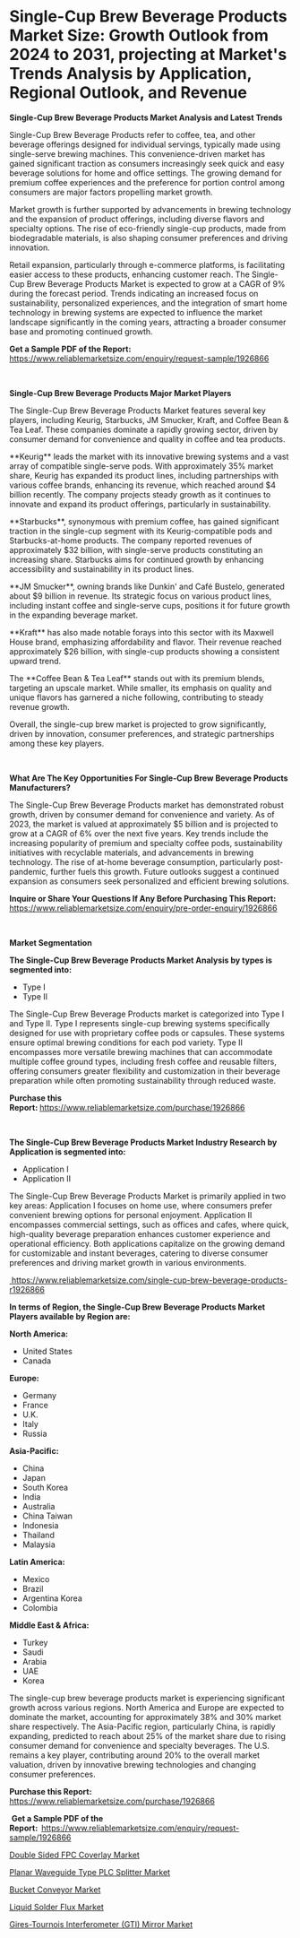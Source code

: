 <p><h1>Single-Cup Brew Beverage Products Market Size: Growth Outlook from 2024 to 2031, projecting at Market's Trends Analysis by Application, Regional Outlook, and Revenue</h1></p><p><strong>Single-Cup Brew Beverage Products Market Analysis and Latest Trends</strong></p>
<p><p>Single-Cup Brew Beverage Products refer to coffee, tea, and other beverage offerings designed for individual servings, typically made using single-serve brewing machines. This convenience-driven market has gained significant traction as consumers increasingly seek quick and easy beverage solutions for home and office settings. The growing demand for premium coffee experiences and the preference for portion control among consumers are major factors propelling market growth.</p><p>Market growth is further supported by advancements in brewing technology and the expansion of product offerings, including diverse flavors and specialty options. The rise of eco-friendly single-cup products, made from biodegradable materials, is also shaping consumer preferences and driving innovation.</p><p>Retail expansion, particularly through e-commerce platforms, is facilitating easier access to these products, enhancing customer reach. The Single-Cup Brew Beverage Products Market is expected to grow at a CAGR of 9% during the forecast period. Trends indicating an increased focus on sustainability, personalized experiences, and the integration of smart home technology in brewing systems are expected to influence the market landscape significantly in the coming years, attracting a broader consumer base and promoting continued growth.</p></p>
<p><strong>Get a Sample PDF of the Report:&nbsp;</strong> <a href="https://www.reliablemarketsize.com/enquiry/request-sample/1926866?utm_campaign=1592&utm_medium=2&utm_source=Github&utm_content=ia&utm_term=25102024&utm_id=single-cup-brew-beverage-products">https://www.reliablemarketsize.com/enquiry/request-sample/1926866</a></p>
<p>&nbsp;</p>
<p><strong>Single-Cup Brew Beverage Products Major Market Players</strong></p>
<p><p>The Single-Cup Brew Beverage Products Market features several key players, including Keurig, Starbucks, JM Smucker, Kraft, and Coffee Bean & Tea Leaf. These companies dominate a rapidly growing sector, driven by consumer demand for convenience and quality in coffee and tea products.</p><p>**Keurig** leads the market with its innovative brewing systems and a vast array of compatible single-serve pods. With approximately 35% market share, Keurig has expanded its product lines, including partnerships with various coffee brands, enhancing its revenue, which reached around $4 billion recently. The company projects steady growth as it continues to innovate and expand its product offerings, particularly in sustainability.</p><p>**Starbucks**, synonymous with premium coffee, has gained significant traction in the single-cup segment with its Keurig-compatible pods and Starbucks-at-home products. The company reported revenues of approximately $32 billion, with single-serve products constituting an increasing share. Starbucks aims for continued growth by enhancing accessibility and sustainability in its product lines.</p><p>**JM Smucker**, owning brands like Dunkin' and Café Bustelo, generated about $9 billion in revenue. Its strategic focus on various product lines, including instant coffee and single-serve cups, positions it for future growth in the expanding beverage market.</p><p>**Kraft** has also made notable forays into this sector with its Maxwell House brand, emphasizing affordability and flavor. Their revenue reached approximately $26 billion, with single-cup products showing a consistent upward trend.</p><p>The **Coffee Bean & Tea Leaf** stands out with its premium blends, targeting an upscale market. While smaller, its emphasis on quality and unique flavors has garnered a niche following, contributing to steady revenue growth.</p><p>Overall, the single-cup brew market is projected to grow significantly, driven by innovation, consumer preferences, and strategic partnerships among these key players.</p></p>
<p>&nbsp;</p>
<p><strong>What Are The Key Opportunities For Single-Cup Brew Beverage Products Manufacturers?</strong></p>
<p><p>The Single-Cup Brew Beverage Products market has demonstrated robust growth, driven by consumer demand for convenience and variety. As of 2023, the market is valued at approximately $5 billion and is projected to grow at a CAGR of 6% over the next five years. Key trends include the increasing popularity of premium and specialty coffee pods, sustainability initiatives with recyclable materials, and advancements in brewing technology. The rise of at-home beverage consumption, particularly post-pandemic, further fuels this growth. Future outlooks suggest a continued expansion as consumers seek personalized and efficient brewing solutions.</p></p>
<p><strong>Inquire or Share Your Questions If Any Before Purchasing This Report:</strong> <a href="https://www.reliablemarketsize.com/enquiry/pre-order-enquiry/1926866?utm_campaign=1592&utm_medium=2&utm_source=Github&utm_content=ia&utm_term=25102024&utm_id=single-cup-brew-beverage-products">https://www.reliablemarketsize.com/enquiry/pre-order-enquiry/1926866</a></p>
<p>&nbsp;</p>
<p><strong>Market Segmentation</strong></p>
<p><strong>The Single-Cup Brew Beverage Products Market Analysis by types is segmented into:</strong></p>
<p><ul><li>Type I</li><li>Type II</li></ul></p>
<p><p>The Single-Cup Brew Beverage Products market is categorized into Type I and Type II. Type I represents single-cup brewing systems specifically designed for use with proprietary coffee pods or capsules. These systems ensure optimal brewing conditions for each pod variety. Type II encompasses more versatile brewing machines that can accommodate multiple coffee ground types, including fresh coffee and reusable filters, offering consumers greater flexibility and customization in their beverage preparation while often promoting sustainability through reduced waste.</p></p>
<p><strong>Purchase this Report:&nbsp;</strong><a href="https://www.reliablemarketsize.com/purchase/1926866?utm_campaign=1592&utm_medium=2&utm_source=Github&utm_content=ia&utm_term=25102024&utm_id=single-cup-brew-beverage-products">https://www.reliablemarketsize.com/purchase/1926866</a></p>
<p>&nbsp;</p>
<p><strong>The Single-Cup Brew Beverage Products Market Industry Research by Application is segmented into:</strong></p>
<p><ul><li>Application I</li><li>Application II</li></ul></p>
<p><p>The Single-Cup Brew Beverage Products Market is primarily applied in two key areas: Application I focuses on home use, where consumers prefer convenient brewing options for personal enjoyment. Application II encompasses commercial settings, such as offices and cafes, where quick, high-quality beverage preparation enhances customer experience and operational efficiency. Both applications capitalize on the growing demand for customizable and instant beverages, catering to diverse consumer preferences and driving market growth in various environments.</p></p>
<p><a href="https://www.reliablemarketsize.com/single-cup-brew-beverage-products-r1926866?utm_campaign=1592&utm_medium=2&utm_source=Github&utm_content=ia&utm_term=25102024&utm_id=single-cup-brew-beverage-products">&nbsp;https://www.reliablemarketsize.com/single-cup-brew-beverage-products-r1926866</a></p>
<p><strong>In terms of Region, the Single-Cup Brew Beverage Products Market Players available by Region are:</strong></p>
<p>
    <p> <strong> North America: </strong>
        <ul>
            <li>United States</li>
            <li>Canada</li>
        </ul>
        </p> 
    <p> <strong> Europe: </strong>
        <ul>
            <li>Germany</li>
            <li>France</li>
            <li>U.K.</li>
            <li>Italy</li>
            <li>Russia</li>
        </ul>
        </p> 
    <p> <strong> Asia-Pacific: </strong>
        <ul>
            <li>China</li>
            <li>Japan</li>
            <li>South Korea</li>
            <li>India</li>
            <li>Australia</li>
            <li>China Taiwan</li>
            <li>Indonesia</li>
            <li>Thailand</li>
            <li>Malaysia</li>
        </ul>
        </p> 
    <p> <strong> Latin America: </strong>
        <ul>
            <li>Mexico</li>
            <li>Brazil</li>
            <li>Argentina Korea</li>
            <li>Colombia</li>
        </ul>
        </p> 
    <p> <strong> Middle East & Africa: </strong>
        <ul>
            <li>Turkey</li>
            <li>Saudi</li>
            <li>Arabia</li>
            <li>UAE</li>
            <li>Korea</li>
        </ul>
    </p>
    </p>
<p><p>The single-cup brew beverage products market is experiencing significant growth across various regions. North America and Europe are expected to dominate the market, accounting for approximately 38% and 30% market share respectively. The Asia-Pacific region, particularly China, is rapidly expanding, predicted to reach about 25% of the market share due to rising consumer demand for convenience and specialty beverages. The U.S. remains a key player, contributing around 20% to the overall market valuation, driven by innovative brewing technologies and changing consumer preferences.</p></p>
<p><strong>Purchase this Report: </strong><a href="https://www.reliablemarketsize.com/purchase/1926866?utm_campaign=1592&utm_medium=2&utm_source=Github&utm_content=ia&utm_term=25102024&utm_id=single-cup-brew-beverage-products">https://www.reliablemarketsize.com/purchase/1926866</a></p>
<p>&nbsp;<strong>Get a Sample PDF of the Report:&nbsp;&nbsp;</strong><a href="https://www.reliablemarketsize.com/enquiry/request-sample/1926866?utm_campaign=1592&utm_medium=2&utm_source=Github&utm_content=ia&utm_term=25102024&utm_id=single-cup-brew-beverage-products">https://www.reliablemarketsize.com/enquiry/request-sample/1926866</a></p>
<p><strong></strong></p>
<p><p><a href="https://www.linkedin.com/pulse/double-sided-fpc-coverlay-market-consolidation-impact-urcxe?utm_campaign=1592&utm_medium=2&utm_source=Github&utm_content=ia&utm_term=25102024&utm_id=single-cup-brew-beverage-products">Double Sided FPC Coverlay Market</a></p><p><a href="https://www.linkedin.com/pulse/planar-waveguide-type-plc-splitter-revenue-growth-report-2024-szlje?utm_campaign=1592&utm_medium=2&utm_source=Github&utm_content=ia&utm_term=25102024&utm_id=single-cup-brew-beverage-products">Planar Waveguide Type PLC Splitter Market</a></p><p><a href="https://issuu.com/reportprime-2/docs/bucket-conveyor-market-size-2030.pp_0beaef60baf103?utm_campaign=1592&utm_medium=2&utm_source=Github&utm_content=ia&utm_term=25102024&utm_id=single-cup-brew-beverage-products">Bucket Conveyor Market</a></p><p><a href="https://github.com/NargisHussain432/Market-Research-Report-List-1/blob/main/liquid-solder-flux-market.md?utm_campaign=1592&utm_medium=2&utm_source=Github&utm_content=ia&utm_term=25102024&utm_id=single-cup-brew-beverage-products">Liquid Solder Flux Market</a></p><p><a href="https://www.linkedin.com/pulse/global-gires-tournois-interferometer-gti-mirror-industry-0xe2e?utm_campaign=1592&utm_medium=2&utm_source=Github&utm_content=ia&utm_term=25102024&utm_id=single-cup-brew-beverage-products">Gires-Tournois Interferometer (GTI) Mirror Market</a></p></p>